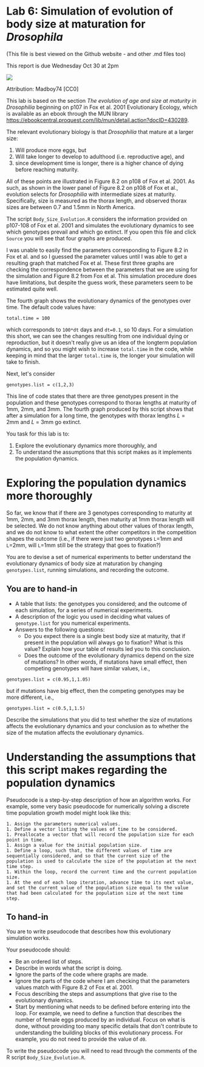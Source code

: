 # Lab 6: Simulation of evolution of body size at maturation for _Drosophila_
(This file is best viewed on the Github website - and other .md files too)

This report is due Wednesday Oct 30 at 2pm

<img src="https://upload.wikimedia.org/wikipedia/commons/c/cb/Biology_Illustration_Animals_Insects_Drosophila_melanogaster.svg">

Attribution: Madboy74 [CC0]

This lab is based on the section _The evolution of age and size at maturity in Drosophilia_ beginning on p107 in Fox et al. 2001 Evolutionary Ecology, which is available as an ebook through the MUN library https://ebookcentral.proquest.com/lib/mun/detail.action?docID=430289.

The relevant evolutionary biology is that _Drosophilia_ that mature at a larger size:
1. Will produce more eggs, but
1. Will take longer to develop to adulthood (i.e. reproductive age), and
1. since development time is longer, there is a higher chance of dying before reaching maturity.

All of these points are illustrated in Figure 8.2 on p108 of Fox et al. 2001. As such, as shown in the lower panel of Figure 8.2 on p108 of Fox et al., evolution selects for _Drosophilia_ with intermediate sizes at maturity. Specifically, size is measured as the thorax length, and observed thorax sizes are between 0.7 and 1.5mm in North America.

The script `Body_Size_Evolution.R` considers the information provided on p107-108 of Fox et al. 2001 and simulates the evolutionary dynamics to see which genotypes prevail and which go extinct. If you open this file and click `Source` you will see that four graphs are produced.

I was unable to easily find the parameters corresponding to Figure 8.2 in Fox et al. and so I guessed the parameter values until I was able to get a resulting graph that matched Fox et al. These first three graphs are checking the correspondence between the parameters that we are using for the simulation and Figure 8.2 from Fox et al. This simulation procedure does have limitations, but despite the guess work, these parameters seem to be estimated quite well.

The fourth graph shows the evolutionary dynamics of the genotypes over time. The default code values have:

```
total.time = 100
```

which corresponds to `100*dt` days and `dt=0.1`, so 10 days. For a simulation this short, we can see the changes resulting from one individual dying or reproduction, but it doesn't really give us an idea of the longterm population dynamics, and so you might wish to increase `total.time` in the code, while keeping in mind that the larger `total.time` is, the longer your simulation will take to finish.

Next, let's consider

```
genotypes.list = c(1,2,3)
```

This line of code states that there are three genotypes present in the population and these genotypes correspond to thorax lengths at maturity of 1mm, 2mm, and 3mm. The fourth graph produced by this script shows that after a simulation for a long time, the genotypes with thorax lengths _L_ = 2mm and _L_ = 3mm go extinct.

You task for this lab is to:
1. Explore the evolutionary dynamics more thoroughly, and
1. To understand the assumptions that this script makes as it implements the population dynamics.

# Exploring the population dynamics more thoroughly
So far, we know that if there are 3 genotypes corresponding to maturity at 1mm, 2mm, and 3mm thorax length, then maturity at 1mm thorax length will be selected. We do not know anything about other values of thorax length, and we do not know to what extent the other competitors in the competition shapes the outcome (i.e., if there were just two genotypes `L`=1mm and `L`=2mm, will `L`=1mm still be the strategy that goes to fixation?)

You are to devise a set of numerical experiments to better understand the evolutionary dynamics of body size at maturation by changing `genotypes.list`, running simulations, and recording the outcome.

## You are to hand-in
- A table that lists: the genotypes you considered; and the outcome of each simulation, for a series of numerical experiments.
- A description of the logic you used in deciding what values of `genotype.list` for you numerical experiments.
- Answers to the following questions:
  - Do you expect there is a single best body size at maturity, that if present in the population will always go to fixation? What is this value? Explain how your table of results led you to this conclusion.
  - Does the outcome of the evolutionary dynamics depend on the size of mutations? In other words, if mutations have small effect, then competing genotypes will have similar values, i.e.,

```
genotypes.list = c(0.95,1,1.05)
```

but if mutations have big effect, then the competing genotypes may be more different, i.e.,

```
genotypes.list = c(0.5,1,1.5)
```
Describe the simulations that you did to test whether the size of mutations affects the evolutionary dynamics and your conclusion as to whether the size of the mutation affects the evolutionary dynamics.

# Understanding the assumptions that this script makes regarding the population dynamics

Pseudocode is a step-by-step description of how an algorithm works. For example, some very basic pseudocode for numerically solving a discrete time population growth model might look like this:

```
1. Assign the parameters numerical values.
1. Define a vector listing the values of time to be considered.
1. Preallocate a vector that will record the population size for each point in time.
1. Assign a value for the initial population size.
1. Define a loop, such that, the different values of time are sequentially considered, and so that the current size of the population is used to calculate the size of the population at the next time step.
1. Within the loop, record the current time and the current population size.
1. At the end of each loop iteration, advance time to its next value, and set the current value of the population size equal to the value that had been calculated for the population size at the next time step.
```

## To hand-in
You are to write pseudocode that describes how this evolutionary simulation works.

Your pseudocode should:
- Be an ordered list of steps.
- Describe in words what the script is doing.
- Ignore the parts of the code where graphs are made.
- Ignore the parts of the code where I am checking that the parameters values match with Figure 8.2 of Fox et al. 2001.
- Focus describing the steps and assumptions that give rise to the evolutionary dynamics.
- Start by mentioning what needs to be defined before entering into the loop. For example, we need to define a function that describes the number of female eggs produced by an individual. Focus on what is done, without providing too many specific details that don't contribute to understanding the building blocks of this evolutionary process. For example, you do not need to provide the value of `d0`.

To write the pseudocode you will need to read through the comments of the R script `Body_Size_Evolution.R`. 

